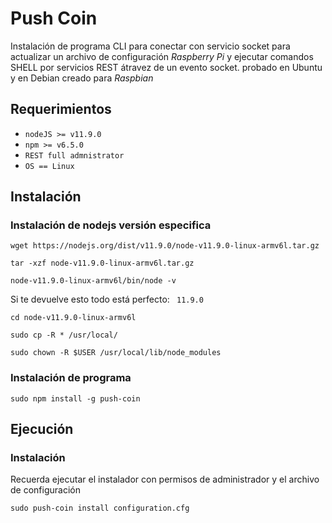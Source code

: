 # Push Coin
Instalación de programa CLI para conectar con servicio socket para actualizar un archivo de configuración *Raspberry Pi* y ejecutar comandos SHELL por servicios REST átravez de un evento socket. probado en Ubuntu y en Debian creado para *Raspbian*

## Requerimientos
- `nodeJS >= v11.9.0`
- `npm >= v6.5.0`
- `REST full admnistrator`
- `OS == Linux`

## Instalación
### Instalación de nodejs versión especifica
````shell
wget https://nodejs.org/dist/v11.9.0/node-v11.9.0-linux-armv6l.tar.gz
````

````shell
tar -xzf node-v11.9.0-linux-armv6l.tar.gz
````

````shell
node-v11.9.0-linux-armv6l/bin/node -v
````

Si te devuelve esto todo está perfecto:
`` 11.9.0``

````shell
cd node-v11.9.0-linux-armv6l
````

````shell
sudo cp -R * /usr/local/
````

````shell
sudo chown -R $USER /usr/local/lib/node_modules
````


### Instalación de programa

````shell
sudo npm install -g push-coin
````

## Ejecución
### Instalación
Recuerda ejecutar el instalador con permisos de administrador y el archivo de configuración
````shell
sudo push-coin install configuration.cfg 
````

